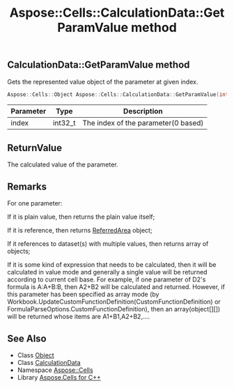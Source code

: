 ﻿---
title: Aspose::Cells::CalculationData::GetParamValue method
linktitle: GetParamValue
second_title: Aspose.Cells for C++ API Reference
description: 'Aspose::Cells::CalculationData::GetParamValue method. Gets the represented value object of the parameter at given index in C++.'
type: docs
weight: 1500
url: /cpp/aspose.cells/calculationdata/getparamvalue/
---
## CalculationData::GetParamValue method


Gets the represented value object of the parameter at given index.

```cpp
Aspose::Cells::Object Aspose::Cells::CalculationData::GetParamValue(int32_t index)
```


| Parameter | Type | Description |
| --- | --- | --- |
| index | int32_t | The index of the parameter(0 based) |

## ReturnValue

The calculated value of the parameter.
## Remarks



For one parameter: 

If it is plain value, then returns the plain value itself;

If it is reference, then returns [ReferredArea](../../referredarea/) object;

If it references to dataset(s) with multiple values, then returns array of objects;

If it is some kind of expression that needs to be calculated, then it will be calculated in value mode and generally a single value will be returned according to current cell base. For example, if one parameter of D2's formula is A:A+B:B, then A2+B2 will be calculated and returned. However, if this parameter has been specified as array mode (by Workbook.UpdateCustomFunctionDefinition(CustomFunctionDefinition) or FormulaParseOptions.CustomFunctionDefinition), then an array(object[][]) will be returned whose items are A1+B1,A2+B2,.... 
## See Also

* Class [Object](../../object/)
* Class [CalculationData](../)
* Namespace [Aspose::Cells](../../)
* Library [Aspose.Cells for C++](../../../)
